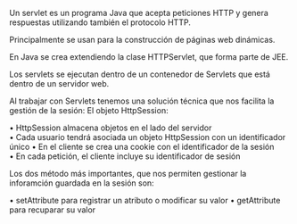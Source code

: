 Un servlet es un programa Java que acepta peticiones HTTP y genera respuestas utilizando también el protocolo HTTP.  

Principalmente se usan para la construcción de páginas web dinámicas.  

En Java se crea extendiendo la clase HTTPServlet, que forma parte de JEE.

Los servlets se ejecutan dentro de un contenedor de Servlets que está dentro de un servidor web.

Al trabajar con Servlets tenemos una solución técnica que nos facilita la gestión de la sesión: El objeto HttpSession:

• HttpSession almacena objetos en el lado del servidor  
• Cada usuario tendrá asociada un objeto HttpSession con un identificador único 
• En el cliente se crea una cookie con el identificador de la sesión  
• En cada petición, el cliente incluye su identificador de sesión

Los dos método más importantes, que nos permiten gestionar la inforamción guardada en la sesión son:

• setAttribute para registrar un atributo o modificar su valor 
• getAttribute para recuparar su valor